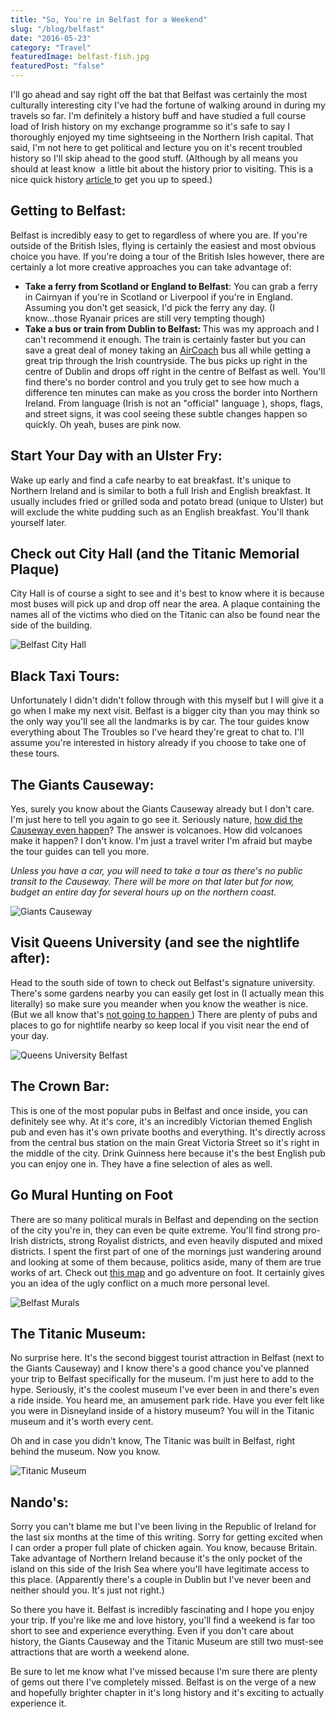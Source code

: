 ```yaml
---
title: "So, You're in Belfast for a Weekend"
slug: "/blog/belfast"
date: "2016-05-23"
category: "Travel"
featuredImage: belfast-fish.jpg
featuredPost: "false"
---
```

I'll go ahead and say right off the bat that Belfast was certainly the most culturally interesting city I've had the fortune of walking around in during my travels so far. I'm definitely a history buff and have studied a full course load of Irish history on my exchange programme so it's safe to say I thoroughly enjoyed my time sightseeing in the Northern Irish capital. That said, I'm not here to get political and lecture you on it's recent troubled history so I'll skip ahead to the good stuff. (Although by all means you should at least know &nbsp;a little bit about the history prior to visiting. This is a nice quick history&nbsp;<a href="http://www.inyourpocket.com/belfast/A-Brief-History-of-Belfast_70036f" target="_blank" rel="noopener">article </a>to get you up to speed.)

<h2>Getting to Belfast:</h2>

Belfast is incredibly easy to get to regardless of where you are. If you're outside of the British Isles, flying is certainly the easiest and most obvious choice you have. If you're doing a tour of the British Isles however, there are certainly a lot more creative approaches you can take advantage of:

<ul>
 	<li><strong>Take a ferry from Scotland or England to Belfast</strong>: You can grab a ferry in Cairnyan if you're in Scotland or Liverpool if you're in England. Assuming you don't get seasick, I'd pick the ferry any day. (I know...those Ryanair prices are still very tempting though)</li>
 	<li><strong>Take a bus or train from Dublin to Belfast:&nbsp;</strong>This was my approach and I can't recommend it enough. The train is certainly faster but you can save a great deal of money taking an <a href="http://www.aircoach.ie/timetables/route-705-x-belfast-dublin-airport-dublin-city-express" target="_blank" rel="noopener">AirCoach</a>&nbsp;bus all while getting a great trip through the Irish countryside. The bus picks up right in the centre of Dublin and drops off right in the centre of Belfast as well. You'll find there's no border control and you truly get to see how much a difference ten minutes can make as you cross the border into Northern Ireland. From language (Irish is not an "official" language ), shops, flags, and street signs, it was cool&nbsp;seeing&nbsp;these subtle changes happen so quickly. Oh yeah, buses are pink now.</li>
</ul>

<h2>Start Your Day with an Ulster Fry:</h2>

Wake up early and find a cafe nearby to eat breakfast. It's unique to Northern Ireland and is similar to both a full Irish and English breakfast. It usually includes fried or grilled soda and potato bread (unique to Ulster) but will exclude the white pudding such as an English breakfast. You'll thank yourself later.

<h2>Check out City Hall (and the Titanic Memorial Plaque)</h2>

City Hall is of course a sight to see and it's best to know where it is because most buses will pick up and drop off near the area. A plaque containing the names all of the victims who died on the Titanic can also be found near the side of the building.

![Belfast City Hall](./belfast-city-hall.webp)

<h2>Black Taxi Tours:</h2>

Unfortunately I didn't didn't follow through with this myself but I will give it a go when I make my next visit. Belfast is a bigger city than you may think so the only way you'll see all the landmarks is by car. The tour guides know everything about The Troubles so I've heard they're great to chat to. I'll assume you're interested in history already if you choose to take one of these tours.

<h2>The Giants Causeway:</h2>

Yes, surely you know about the Giants Causeway already but I don't care. I'm just here to tell you again to go see it. Seriously nature, <a href="http://theladstravelguide.com/2016/06/02/making-sense-of-the-giants-causeway/" target="_blank" rel="noopener">how did the Causeway even happen</a>? The answer is volcanoes. How did volcanoes make it happen? I don't know. I'm just a travel writer I'm afraid but maybe the tour guides can tell you more.

<em>Unless you have a car, you will need to take a tour as there's no public transit to the Causeway. There will be more on that later but for now, budget an entire day for several hours up on the northern coast.</em>

![Giants Causeway](./giants-causeway.webp)

<h2>Visit Queens University (and see the nightlife after):</h2>

Head to the south side of town to check out Belfast's signature university. There's some gardens nearby you can easily get lost in (I actually mean this literally) so make sure you meander when you know the weather is nice. (But we all know that's <a href="http://theladstravelguide.com/2016/02/22/lads-guide-to-irish-weather/" target="_blank" rel="noopener">not going to happen&nbsp;</a>) There are plenty of pubs and places to go for nightlife nearby so keep local if you visit near the end of your day.

![Queens University Belfast](./queens-university.webp)


<h2>The Crown Bar:</h2>

This is one of the most popular pubs in Belfast and once inside, you can definitely see why. At it's core, it's an incredibly Victorian themed English pub and even has it's own private booths and everything. It's directly across from the central bus station on the main Great Victoria Street so it's right in the middle of the city. Drink Guinness here because it's the best English pub you can enjoy one in. They have a fine selection of ales as well.

<h2>Go Mural Hunting on Foot</h2>

There are so many political murals in Belfast and depending on the section of the city you're in, they can even be quite extreme. You'll find strong pro-Irish districts, strong Royalist districts, and even heavily disputed and mixed districts. I spent the first part of one of the mornings just wandering around and looking at some of them&nbsp;because, politics aside, many of them are true works of art. Check out <a href="http://www.belfast-murals.co.uk/" target="_blank" rel="noopener">this map</a> and go adventure on foot. It certainly gives you an idea of the ugly conflict on a much more personal level.

![Belfast Murals](./belfast-murals.webp)

<h2>The Titanic Museum:</h2>

No surprise here. It's the second biggest tourist attraction in Belfast (next to the Giants Causeway) and I know there's a good chance you've planned your trip to Belfast specifically for the museum. I'm just here to add to the hype. Seriously, it's the coolest museum I've ever been in and there's even a ride inside. You heard me, an amusement park ride. Have you ever felt like you were in Disneyland inside of a history museum? You will in the Titanic museum and it's worth every cent.

Oh and in case you didn't know, The Titanic was built in Belfast, right behind the museum. Now you know.

![Titanic Museum](./titanic-museum.webp)

<h2>Nando's:</h2>

Sorry you can't blame me but I've been living in the Republic of Ireland for the last six months at the time of this writing. Sorry for getting excited when I can order a proper full plate of chicken again. You know, because Britain. Take advantage of Northern Ireland because it's the only pocket of the island on this side of the Irish Sea where you'll have legitimate access to this place. (Apparently there's a couple in Dublin but I've never been and neither should you. It's just not right.)

So there you have it. Belfast is incredibly fascinating and I hope you enjoy your trip. If you're like me and love history, you'll find a weekend is far too short to see and experience everything. Even if you don't care about history, the Giants Causeway and the Titanic Museum are still two must-see attractions that are worth a weekend alone.

Be sure to let me know what I've missed because I'm sure there are plenty of gems out there I've completely missed.&nbsp;Belfast is on the verge of a new and hopefully brighter chapter in it's long history and it's exciting to actually experience it.
